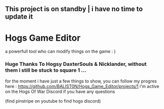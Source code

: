 ## This project is on standby | i have no time to update it

# Hogs Game Editor
a powerfull tool who can modify things on the game : ) 


### Huge Thanks To Hogsy DaxterSouls & Nicklander, without them i still be stuck to square 1 ...

for the moment i have just a few things to show, you can follow my progres here : https://github.com/BALIST0N/Hogs_Game_Editor/projects/1
i'm active on the Hogs Of War Discord if you have any questions

(find pinstripe on youtube to find hogs discord)
